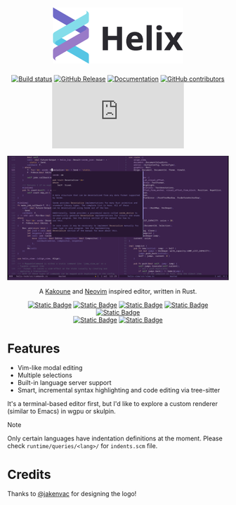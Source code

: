 <div align="center">

<h1>
<picture>
  <source media="(prefers-color-scheme: dark)" srcset="logo_dark.svg">
  <source media="(prefers-color-scheme: light)" srcset="logo_light.svg">
  <img alt="Helix" height="128" src="logo_light.svg">
</picture>
</h1>

[![Build status](https://github.com/helix-editor/helix/actions/workflows/build.yml/badge.svg)](https://github.com/helix-editor/helix/actions)
[![GitHub Release](https://img.shields.io/github/v/release/helix-editor/helix)](https://github.com/helix-editor/helix/releases/latest)
[![Documentation](https://shields.io/badge/-documentation-452859)](https://docs.helix-editor.com/)
[![GitHub contributors](https://img.shields.io/github/contributors/helix-editor/helix)](https://github.com/helix-editor/helix/graphs/contributors)
[![Matrix Space](https://img.shields.io/matrix/helix-community:matrix.org)](https://matrix.to/#/#helix-community:matrix.org)

</div>

![Screenshot](./screenshot.png)

<div align="center">
  <p>A <a href="https://kakoune.org/">Kakoune</a> and <a href="https://neovim.io/">Neovim</a> inspired editor, written in Rust.</p>
  
  <a href="https://docs.helix-editor.com/install.html"><img alt="Static Badge" src="https://img.shields.io/badge/Installation-997BC8?style=for-the-badge"></a>
  <a href="https://helix-editor.com"><img alt="Static Badge" src="https://img.shields.io/badge/Website-997BC8?style=for-the-badge"></a>
  <a href="https://docs.helix-editor.com"><img alt="Static Badge" src="https://img.shields.io/badge/Documentation-997BC8?style=for-the-badge"></a>
  <a href="https://github.com/helix-editor/helix/wiki/Troubleshooting"><img alt="Static Badge" src="https://img.shields.io/badge/Troubleshooting-997BC8?style=for-the-badge"></a>
  <a href="https://github.com/helix-editor/helix/blob/master/docs/CONTRIBUTING.md"><img alt="Static Badge" src="https://img.shields.io/badge/Contributing-997BC8?style=for-the-badge"></a>
  <br>
  <a href="https://matrix.to/#/#helix-community:matrix.org"><img alt="Static Badge" src="https://img.shields.io/badge/Matrix-Space-55C5E4?style=for-the-badge"></a>
  <a href="https://matrix.to/#/#helix-editor:matrix.org"><img alt="Static Badge" src="https://img.shields.io/badge/Matrix-Chat-55C5E4?style=for-the-badge"></a>
</div>

# Features

- Vim-like modal editing
- Multiple selections
- Built-in language server support
- Smart, incremental syntax highlighting and code editing via tree-sitter

It's a terminal-based editor first, but I'd like to explore a custom renderer
(similar to Emacs) in wgpu or skulpin.

> [!NOTE]  
> Only certain languages have indentation definitions at the moment. Please check `runtime/queries/<lang>/` for `indents.scm` file.

# Credits

Thanks to [@jakenvac](https://github.com/jakenvac) for designing the logo!
